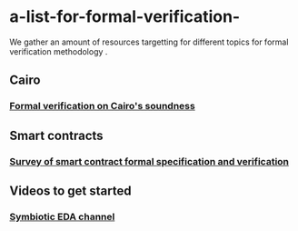 # a-list-for-formal-verification-

We gather an amount of resources targetting for different topics for formal verification methodology .


## Cairo 

### [Formal verification on Cairo's soundness](https://arxiv.org/pdf/2109.14534.pdf)  


## Smart contracts

### [Survey of smart contract formal specification and verification](https://arxiv.org/pdf/2008.02712.pdf)  

## Videos to get started 

### [Symbiotic EDA channel](https://www.youtube.com/playlist?list=PLX1FD-Xa88fbMhT-tTe67O2gz_UwEjz9-)
